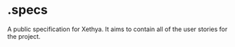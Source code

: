 # .specs
A public specification for Xethya. It aims to contain all of the user stories for the project.
